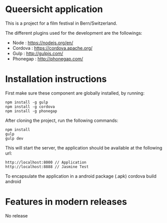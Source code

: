 # Queersicht application

This is a project for a film festival in Bern/Switzerland. 

The different plugins used for the development are the followings:
- Node : https://nodejs.org/en/
- Cordova : https://cordova.apache.org/
- Gulp : http://gulpjs.com/
- Phonegap : http://phonegap.com/

# Installation instructions

First make sure these component are globally installed, by running:

    npm install -g gulp
    npm install -g cordova
    npm install -g phonegap

After cloning the project, run the following commands:

    npm install
    gulp
    gulp dev

This will start the server, the application should be available at the following url:

    http://localhost:8000 // Application
    http://localhost:8888 // Jasmine Test

To encapsulate the application in a android package (.apk)
    cordova build android

# Features in modern releases
No release
